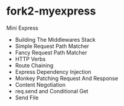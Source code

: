 fork2-myexpress
===============

Mini Express

- Building The Middlewares Stack
- Simple Request Path Matcher
- Fancy Request Path Matcher
- HTTP Verbs
- Route Chaining
- Express Dependency Injection
- Monkey Patching Request And Response
- Content Negotiation
- req.send and Conditional Get
- Send File